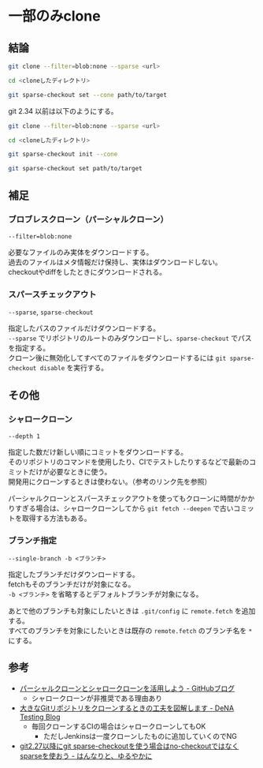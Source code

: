 # 一部のみclone

## 結論

```sh
git clone --filter=blob:none --sparse <url>

cd <cloneしたディレクトリ>

git sparse-checkout set --cone path/to/target
```

git 2.34 以前は以下のようにする。

```sh
git clone --filter=blob:none --sparse <url>

cd <cloneしたディレクトリ>

git sparse-checkout init --cone

git sparse-checkout set path/to/target
```


## 補足

### ブロブレスクローン（パーシャルクローン）

`--filter=blob:none`

必要なファイルのみ実体をダウンロードする。  
過去のファイルはメタ情報だけ保持し、実体はダウンロードしない。  
checkoutやdiffをしたときにダウンロードされる。


### スパースチェックアウト

`--sparse`, `sparse-checkout`

指定したパスのファイルだけダウンロードする。  
`--sparse` でリポジトリのルートのみダウンロードし、`sparse-checkout` でパスを指定する。  
クローン後に無効化してすべてのファイルをダウンロードするには `git sparse-checkout disable` を実行する。


## その他

### シャロークローン

`--depth 1`

指定した数だけ新しい順にコミットをダウンロードする。  
そのリポジトリのコマンドを使用したり、CIでテストしたりするなどで最新のコミットだけが必要なときに使う。  
開発用にクローンするときは使わない。（参考のリンク先を参照）

パーシャルクローンとスパースチェックアウトを使ってもクローンに時間がかかりすぎる場合は、シャロークローンしてから `git fetch --deepen` で古いコミットを取得する方法もある。


### ブランチ指定

`--single-branch -b <ブランチ>`

指定したブランチだけダウンロードする。  
fetchもそのブランチだけが対象になる。  
`-b <ブランチ>` を省略するとデフォルトブランチが対象になる。

あとで他のブランチも対象にしたいときは `.git/config` に `remote.fetch` を追加する。  
すべてのブランチを対象にしたいときは既存の `remote.fetch` のブランチ名を `*` にする。


## 参考

- [パーシャルクローンとシャロークローンを活用しよう - GitHubブログ](https://github.blog/jp/2021-01-13-get-up-to-speed-with-partial-clone-and-shallow-clone/)
    - シャロークローンが非推奨である理由あり
- [大きなGitリポジトリをクローンするときの工夫を図解します - DeNA Testing Blog](https://swet.dena.com/entry/2021/07/12/120000)
    - 毎回クローンするCIの場合はシャロークローンしてもOK
        - ただしJenkinsは一度クローンしたものに追加していくのでNG
- [git2.27以降にgit sparse-checkoutを使う場合はno-checkoutではなくsparseを使おう - はんなりと、ゆるやかに](https://iucstscui.hatenablog.com/entry/2020/08/29/080322)
